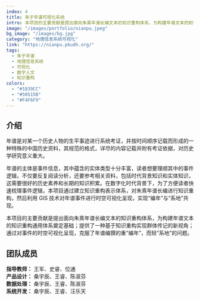 ```yaml
---
index: 4
title: 朱子年谱可视化系统
intro: 本项目的主要贡献是提出面向朱熹年谱长编文本的知识重构体系，为构建年谱文本的知识重构通用体系奠定基础；提供了一种基于知识重构实现群体传记的新视角；通过对事件的时空可视化呈现，克服了年谱编撰的重“编年”，而轻“系地”的问题。
image: "/images/portfolio/nianpu.jpeg"
bg_image: "/images/bg.jpg"
category: "地理信息系统可视化"
link: "https://nianpu.pkudh.org/"
tags:
  - 朱子年谱
  - 地理信息系统
  - 可视化
  - 数字人文
  - 知识重构
colors:
  - "#1839CC"
  - "#50515B"
  - "#F4F6F9"
---
```


## 介绍

年谱是对某一个历史人物的生平事迹进行系统考证，并按时间顺序记载而形成的一种特殊的中国历史资料，其规范的格式，详尽的内容记载并附有考证依据，对历史学研究意义重大。

年谱的主体是事件信息，其中蕴含的实体类型十分丰富，读者想要理顺其中的事件逻辑，不仅要反复阅读分析，还要参考相关资料，包括时代背景知识和实体知识，这需要很好的历史素养和长期的知识积累。在数字化时代背景下，为了方便读者快速梳理事件逻辑，本项目通过建立知识重构表示体系，对朱熹年谱长编进行知识重构，然后利用 GIS 技术对年谱事件进行时空可视化呈现，实现“编年”与“系地”共现。

本项目的主要贡献是提出面向朱熹年谱长编文本的知识重构体系，为构建年谱文本的知识重构通用体系奠定基础；提供了一种基于知识重构实现群体传记的新视角；通过对事件的时空可视化呈现，克服了年谱编撰的重“编年”，而轻“系地”的问题。

## 团队成员

**指导教师：** 王军、史睿、位通  
**产品设计：** 桑宇辰、王睿、陈淑芬  
**数据处理：** 桑宇辰、王睿、陈淑芬  
**系统开发：** 桑宇辰、王睿、汪乐天
